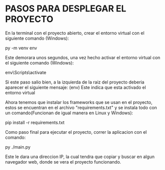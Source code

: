 # PASOS PARA DESPLEGAR EL PROYECTO

En la terminal con el proyecto abierto, crear el entorno virtual con el siguiente comando (Windows):

py -m venv env

Este demorara unos segundos, una vez hecho activar el entorno virtual con el siguiente comando (Windows):

env\Scripts\activate

Si este paso salio bien, a la izquierda de la raiz del proyecto deberia aparecer el siguiente mensaje: (env)
Este indica que esta activado el entorno virtual

Ahora tenemos que instalar los frameworks que se usan en el proyecto, estos se encuentran en el archivo "requirements.txt" y se instala todo con un comando(Funcionan de igual manera en Linux y Windows):

pip install -r requirements.txt

Como paso final para ejecutar el proyecto, correr la aplicacion con el comando:

py ./main.py

Este le dara una direccion IP, la cual tendra que copiar y buscar en algun navegador web, donde se vera el proyecto funcionando.